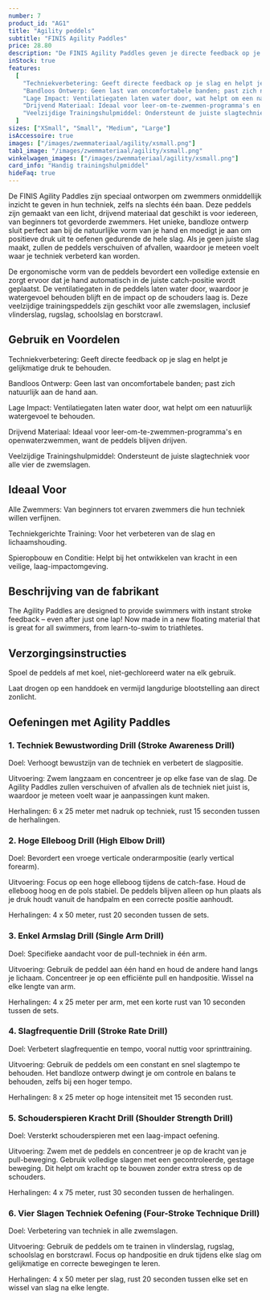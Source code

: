 ```yaml
---
number: 7
product_id: "AG1"
title: "Agility peddels"
subtitle: "FINIS Agility Paddles"
price: 28.80
description: "De FINIS Agility Paddles geven je directe feedback op je slagtechniek en helpen je kracht en watergevoel te verbeteren. Het bandloze ontwerp past zich aan de natuurlijke vorm van je hand aan en stimuleert een juiste slagtechniek. Ideaal voor alle zwemniveaus, van beginners tot triatleten."
inStock: true
features:
  [
    "Techniekverbetering: Geeft directe feedback op je slag en helpt je gelijkmatige druk te behouden.",
    "Bandloos Ontwerp: Geen last van oncomfortabele banden; past zich natuurlijk aan de hand aan.",
    "Lage Impact: Ventilatiegaten laten water door, wat helpt om een natuurlijk watergevoel te behouden.",
    "Drijvend Materiaal: Ideaal voor leer-om-te-zwemmen-programma's en openwaterzwemmen, want de peddels blijven drijven.",
    "Veelzijdige Trainingshulpmiddel: Ondersteunt de juiste slagtechniek voor alle vier de zwemslagen.",
  ]
sizes: ["XSmall", "Small", "Medium", "Large"]
isAccessoire: true
images: ["/images/zwemmateriaal/agility/xsmall.png"]
tab1_image: "/images/zwemmateriaal/agility/xsmall.png"
winkelwagen_images: ["/images/zwemmateriaal/agility/xsmall.png"]
card_info: "Handig trainingshulpmiddel"
hideFaq: true
---
```


De FINIS Agility Paddles zijn speciaal ontworpen om zwemmers onmiddellijk inzicht te geven in hun techniek, zelfs na slechts één baan. Deze peddels zijn gemaakt van een licht, drijvend materiaal dat geschikt is voor iedereen, van beginners tot gevorderde zwemmers. Het unieke, bandloze ontwerp sluit perfect aan bij de natuurlijke vorm van je hand en moedigt je aan om positieve druk uit te oefenen gedurende de hele slag. Als je geen juiste slag maakt, zullen de peddels verschuiven of afvallen, waardoor je meteen voelt waar je techniek verbeterd kan worden.

De ergonomische vorm van de peddels bevordert een volledige extensie en zorgt ervoor dat je hand automatisch in de juiste catch-positie wordt geplaatst. De ventilatiegaten in de peddels laten water door, waardoor je watergevoel behouden blijft en de impact op de schouders laag is. Deze veelzijdige trainingspeddels zijn geschikt voor alle zwemslagen, inclusief vlinderslag, rugslag, schoolslag en borstcrawl.

## Gebruik en Voordelen

Techniekverbetering: Geeft directe feedback op je slag en helpt je gelijkmatige druk te behouden.

Bandloos Ontwerp: Geen last van oncomfortabele banden; past zich natuurlijk aan de hand aan.

Lage Impact: Ventilatiegaten laten water door, wat helpt om een natuurlijk watergevoel te behouden.

Drijvend Materiaal: Ideaal voor leer-om-te-zwemmen-programma's en openwaterzwemmen, want de peddels blijven drijven.

Veelzijdige Trainingshulpmiddel: Ondersteunt de juiste slagtechniek voor alle vier de zwemslagen.

## Ideaal Voor

Alle Zwemmers: Van beginners tot ervaren zwemmers die hun techniek willen verfijnen.

Techniekgerichte Training: Voor het verbeteren van de slag en lichaamshouding.

Spieropbouw en Conditie: Helpt bij het ontwikkelen van kracht in een veilige, laag-impactomgeving.

## Beschrijving van de fabrikant

The Agility Paddles are designed to provide swimmers with instant stroke feedback – even after just one lap! Now made in a new floating material that is great for all swimmers, from learn-to-swim to triathletes.

## Verzorgingsinstructies

Spoel de peddels af met koel, niet-gechloreerd water na elk gebruik.

Laat drogen op een handdoek en vermijd langdurige blootstelling aan direct zonlicht.

## Oefeningen met Agility Paddles

### 1. Techniek Bewustwording Drill (Stroke Awareness Drill)

Doel: Verhoogt bewustzijn van de techniek en verbetert de slagpositie.

Uitvoering: Zwem langzaam en concentreer je op elke fase van de slag. De Agility Paddles zullen verschuiven of afvallen als de techniek niet juist is, waardoor je meteen voelt waar je aanpassingen kunt maken.

Herhalingen: 6 x 25 meter met nadruk op techniek, rust 15 seconden tussen de herhalingen.

### 2. Hoge Elleboog Drill (High Elbow Drill)

Doel: Bevordert een vroege verticale onderarmpositie (early vertical forearm).

Uitvoering: Focus op een hoge elleboog tijdens de catch-fase. Houd de elleboog hoog en de pols stabiel. De peddels blijven alleen op hun plaats als je druk houdt vanuit de handpalm en een correcte positie aanhoudt.

Herhalingen: 4 x 50 meter, rust 20 seconden tussen de sets.

### 3. Enkel Armslag Drill (Single Arm Drill)

Doel: Specifieke aandacht voor de pull-techniek in één arm.

Uitvoering: Gebruik de peddel aan één hand en houd de andere hand langs je lichaam. Concentreer je op een efficiënte pull en handpositie. Wissel na elke lengte van arm.

Herhalingen: 4 x 25 meter per arm, met een korte rust van 10 seconden tussen de sets.

### 4. Slagfrequentie Drill (Stroke Rate Drill)

Doel: Verbetert slagfrequentie en tempo, vooral nuttig voor sprinttraining.

Uitvoering: Gebruik de peddels om een constant en snel slagtempo te behouden. Het bandloze ontwerp dwingt je om controle en balans te behouden, zelfs bij een hoger tempo.

Herhalingen: 8 x 25 meter op hoge intensiteit met 15 seconden rust.

### 5. Schouderspieren Kracht Drill (Shoulder Strength Drill)

Doel: Versterkt schouderspieren met een laag-impact oefening.

Uitvoering: Zwem met de peddels en concentreer je op de kracht van je pull-beweging. Gebruik volledige slagen met een gecontroleerde, gestage beweging. Dit helpt om kracht op te bouwen zonder extra stress op de schouders.

Herhalingen: 4 x 75 meter, rust 30 seconden tussen de herhalingen.

### 6. Vier Slagen Techniek Oefening (Four-Stroke Technique Drill)

Doel: Verbetering van techniek in alle zwemslagen.

Uitvoering: Gebruik de peddels om te trainen in vlinderslag, rugslag, schoolslag en borstcrawl. Focus op handpositie en druk tijdens elke slag om gelijkmatige en correcte bewegingen te leren.

Herhalingen: 4 x 50 meter per slag, rust 20 seconden tussen elke set en wissel van slag na elke lengte.

